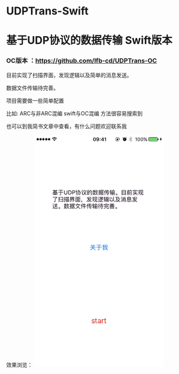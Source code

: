 # UDPTrans-Swift
# 基于UDP协议的数据传输 Swift版本
### OC版本 ：https://github.com/lfb-cd/UDPTrans-OC

目前实现了扫描界面，发现逻辑以及简单的消息发送。

数据文件传输待完善。

项目需要做一些简单配置 

比如: ARC与非ARC混编 swift与OC混编 
方法很容易搜索到

也可以到我简书文章中查看，有什么问题欢迎联系我

效果浏览：
![image](https://github.com/lfb-cd/gif/blob/master/UDPTrans2016-03-11%2017_15_20.gif)
